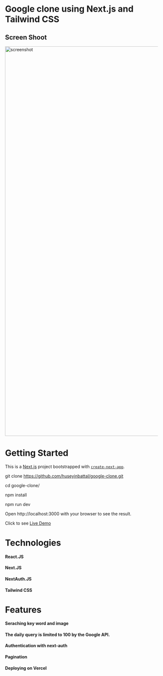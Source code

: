# Google clone using Next.js and Tailwind CSS

## Screen Shoot

<img width="1280" alt="screenshot" src="https://user-images.githubusercontent.com/95706081/211297175-bd7326e0-11e4-45e9-a61d-f63c3c67efd1.png">

# Getting Started

This is a [Next.js](https://nextjs.org/) project bootstrapped with [`create-next-app`](https://github.com/vercel/next.js/tree/canary/packages/create-next-app).

git clone https://github.com/huseyinbattal/google-clone.git

cd google-clone/

npm install

npm run dev

Open http://localhost:3000 with your browser to see the result.

Click to see [Live Demo](https://google-clone-v4.vercel.app/)



# Technologies
#### React.JS
#### Next.JS
#### NextAuth.JS
#### Tailwind CSS

# Features
#### Seraching key word and image
#### The daily query is limited to 100 by the Google API.
#### Authentication with next-auth
#### Pagination
#### Deploying on Vercel
